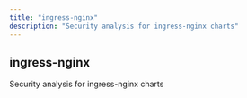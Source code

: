 ```yaml
---
title: "ingress-nginx"
description: "Security analysis for ingress-nginx charts"
---
```


## ingress-nginx

Security analysis for ingress-nginx charts
